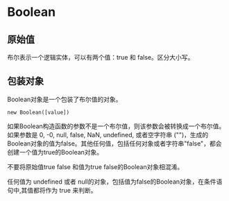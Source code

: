 # Boolean

## 原始值

布尔表示一个逻辑实体，可以有两个值：true 和 false。区分大小写。

## 包装对象

Boolean对象是一个包装了布尔值的对象。

    new Boolean([value])
    
如果Boolean构造函数的参数不是一个布尔值，则该参数会被转换成一个布尔值。如果参数是 0, -0, null, false, NaN, undefined, 或者空字符串 ("")，生成的Boolean对象的值为false。其他任何值，包括任何对象或者字符串"false"，都会创建一个值为true的Boolean对象。

不要将原始值true false 和值为true false的Boolean对象相混淆。

任何值为 undefined 或者 null的对象，包括值为false的Boolean对象，在条件语句中,其值都将作为 true 来判断。